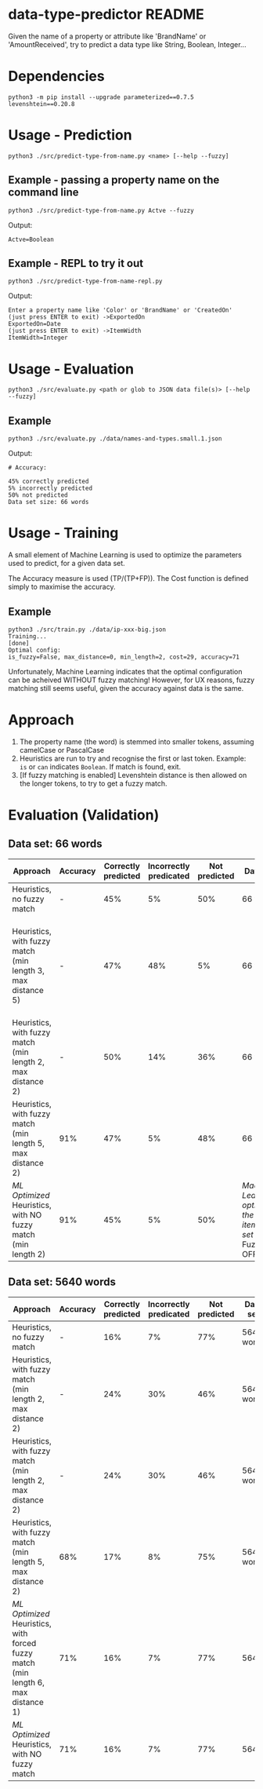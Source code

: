 # data-type-predictor README

Given the name of a property or attribute like 'BrandName' or 'AmountReceived', try to predict a data type like String, Boolean, Integer...

# Dependencies

```
python3 -m pip install --upgrade parameterized==0.7.5 levenshtein==0.20.8
```

# Usage - Prediction

```
python3 ./src/predict-type-from-name.py <name> [--help --fuzzy]
```

## Example - passing a property name on the command line

```
python3 ./src/predict-type-from-name.py Actve --fuzzy
```

Output:

```
Actve=Boolean
```

## Example - REPL to try it out

```
python3 ./src/predict-type-from-name-repl.py
```

Output:

```
Enter a property name like 'Color' or 'BrandName' or 'CreatedOn'
(just press ENTER to exit) ->ExportedOn
ExportedOn=Date
(just press ENTER to exit) ->ItemWidth
ItemWidth=Integer
```

# Usage - Evaluation

```
python3 ./src/evaluate.py <path or glob to JSON data file(s)> [--help --fuzzy]
```

## Example

```
python3 ./src/evaluate.py ./data/names-and-types.small.1.json
```

Output:

```
# Accuracy:

45% correctly predicted
5% incorrectly predicted
50% not predicted
Data set size: 66 words
```

# Usage - Training

A small element of Machine Learning is used to optimize the parameters used to predict, for a given data set.

The Accuracy measure is used (TP/(TP+FP)). The Cost function is defined simply to maximise the accuracy.

## Example

```
python3 ./src/train.py ./data/ip-xxx-big.json
Training...
[done]
Optimal config:
is_fuzzy=False, max_distance=0, min_length=2, cost=29, accuracy=71
```

Unfortunately, Machine Learning indicates that the optimal configuration can be acheived WITHOUT fuzzy matching!
However, for UX reasons, fuzzy matching still seems useful, given the accuracy against data is the same.

# Approach

1. The property name (the word) is stemmed into smaller tokens, assuming camelCase or PascalCase
2. Heuristics are run to try and recognise the first or last token. Example: `is` or `can` indicates `Boolean`. If match is found, exit.
3. [If fuzzy matching is enabled] Levenshtein distance is then allowed on the longer tokens, to try to get a fuzzy match.

# Evaluation (Validation)

## Data set: 66 words

| Approach                                                    | Accuracy | Correctly predicted | Incorrectly predicated | Not predicted | Data set                                                                                | Comment                                                                                           |
| ----------------------------------------------------------- | -------- | ------------------- | ---------------------- | ------------- | --------------------------------------------------------------------------------------- | ------------------------------------------------------------------------------------------------- |
| Heuristics, no fuzzy match                                  | -        | 45%                 | 5%                     | 50%           | 66 words                                                                                | 'Safe' predications                                                                               |
| Heuristics, with fuzzy match (min length 3, max distance 5) | -        | 47%                 | 48%                    | 5%            | 66 words                                                                                | 'Unsafe' fuzzy predications: small gain in true positives with cost of much more false positives. |
| Heuristics, with fuzzy match (min length 2, max distance 2) | -        | 50%                 | 14%                    | 36%           | 66 words                                                                                | 'Safer' fuzzy predications.                                                                       |
| Heuristics, with fuzzy match (min length 5, max distance 2) | 91%      | 47%                 | 5%                     | 48%           | 66 words                                                                                | 'Safer' fuzzy predications.                                                                       |
| *ML Optimized* Heuristics, with NO fuzzy match (min length 2)              | 91%      | 45%                 | 5%                     | 50%           | _Machine Learning optimized the 5600 item data set_ -> Fuzzy is OFF. |

## Data set: 5640 words

| Approach                                                    | Accuracy | Correctly predicted | Incorrectly predicated | Not predicted | Data set                                                                       | Comment              |
| ----------------------------------------------------------- | -------- | ------------------- | ---------------------- | ------------- | ------------------------------------------------------------------------------ | -------------------- |
| Heuristics, no fuzzy match                                  | -        | 16%                 | 7%                     | 77%           | 5640 words                                                                     | 'Safe' predications. |
| Heuristics, with fuzzy match (min length 2, max distance 2) | -        | 24%                 | 30%                    | 46%           | 5640 words                                                                     | Fuzzy predications.  |
| Heuristics, with fuzzy match (min length 2, max distance 2) | -        | 24%                 | 30%                    | 46%           | 5640 words                                                                     | Fuzzy predications.  |
| Heuristics, with fuzzy match (min length 5, max distance 2) | 68%      | 17%                 | 8%                     | 75%           | 5640 words                                                                     | Fuzzy predications.  |
| *ML Optimized* Heuristics, with forced fuzzy match (min length 6, max distance 1)              | 71%      | 16%                 | 7%                     | 77%     | 5640       | _Machine Learning optimized THIS data set_ Fuzzy is forced ON, learned optimal token length. |
| *ML Optimized* Heuristics, with NO fuzzy match               | 71%      | 16%                 | 7%                     | 77%     | 5640       | _Machine Learning optimized THIS data set_ -> Fuzzy is OFF. |
